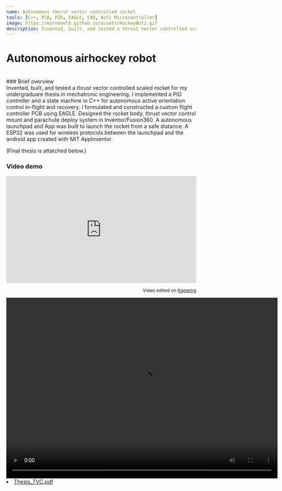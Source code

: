 ```yaml
---
name: Autonomous thurst vector controlled rocket
tools: [C++, PCB, PID, EAGLE, CAD, WiFi Microcontroller]
image: https://marnonel6.github.io/assets/HockeyBot2.gif
description: Invented, built, and tested a thrust vector controlled scaled rocket.
---
```


# Autonomous airhockey robot
<br>
### Brief overview
<br>
Invented, built, and tested a thrust vector controlled scaled rocket for my undergraduare thesis in mechatronic engineering. I implemented a PID controller and a state machine in C++ for autonomous active orientation control in-flight and recovery. I formulated and constructed a custom flight controller PCB using EAGLE. Designed the rocket body, thrust vector control mount and parachute deploy system in Inventor/Fusion360. A autonomous launchpad and App was built to launch the rocket from a safe distance. A ESP32 was used for wireless protocols between the launchpad and the android app created with MIT AppInventor.

(Final thesis is attatched below.)

### Video demo

<div style="height: 0; padding-bottom: calc(56.25%); position:relative; width: 100%;"><iframe allow="autoplay; gyroscope;" allowfullscreen height="100%" referrerpolicy="strict-origin" src="https://www.kapwing.com/e/639a5d5950cffc00254c32ee?autoplay=true" style="border:0; height:100%; left:0; overflow:hidden; position:absolute; top:0; width:100%" title="Embedded content made on Kapwing" width="100%"></iframe></div><p style="font-size: 12px; text-align: right;">Video edited on <a href="https://www.kapwing.com/video-editor">Kapwing</a></p>

<video width="720" height="480" controls="controls">
  <source src="https://user-images.githubusercontent.com/39091881/206932493-6110ad55-7bdc-4c57-898e-caeab954bc97.mp4" type="video/mp4">
</video>




<br>
<li class="inline-block">
  <a
    target="_blank"
    class="align-middle link-primary mr-2 mr-lg-0 ml-lg-2"
    href="/assets/20852657-Nel.pdf"
    >Thesis_TVC.pdf</a
  >
</li>
<br>
<object data="{{ site.url }}{{ site.baseurl }}/assets/20852657-Nel.pdf" width="1200" height="1200" type="application/pdf"></object>

